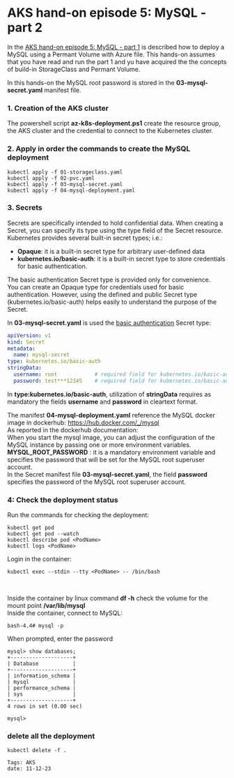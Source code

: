
<properties
pageTitle= ' AKS hand-on episode 5: MySQL - part 2'
description= " AKS hand-on episode 5: MySQL - part 2"
services="AKS"
documentationCenter="https://github.com/fabferri/"
authors="fabferri"
editor="fabferri"/>

<tags
   ms.service="AKS"
   ms.devlang="AKS"
   ms.topic="article"
   ms.tgt_pltfrm="AKS"
   ms.workload="AKS"
   ms.date="19/12/2023"
   ms.author="fabferri" />

#  AKS hand-on episode 5: MySQL - part 2
In the [AKS hand-on episode 5: MySQL - part 1](https://github.com/fabferri/about-k8s/tree/main/aks-hands-on/aks-05-mysql-part1) is described how to deploy a MySQL using a Permant Volume with Azure file. This hands-on assumes that you have read and run the part 1 and yu have acquired the the concepts of build-in StorageClass and Permant Volume.
<br>

In this hands-on the MySQL root password is stored in the **03-mysql-secret.yaml** manifest file.


### <a name="Creation of the AKS cluster"></a>1. Creation of the AKS cluster
The powershell script **az-k8s-deployment.ps1** create the resource group, the AKS cluster and the credential to connect to the Kubernetes cluster.

### <a name="full deployment"></a>2. Apply in order the commands to create the MySQL deployment

    kubectl apply -f 01-storageclass.yaml
    kubectl apply -f 02-pvc.yaml
    kubectl apply -f 03-mysql-secret.yaml
    kubectl apply -f 04-mysql-deployment.yaml


### <a name="create a storage class"></a>3. Secrets
Secrets are specifically intended to hold confidential data. When creating a Secret, you can specify its type using the type field of the Secret resource. <br>
Kubernetes provides several built-in secret types; i.e.:
- **Opaque**: it is a built-in secret type for arbitrary user-defined data
- **kubernetes.io/basic-auth**: it is a built-in secret type to store credentials for basic authentication. 

The basic authentication Secret type is provided only for convenience. <br>
You can create an Opaque type for credentials used for basic authentication. However, using the defined and public Secret type (kubernetes.io/basic-auth) helps easily to understand the purpose of the Secret.

In **03-mysql-secret.yaml** is used the <ins>basic authentication</ins> Secret type:
```yaml
apiVersion: v1
kind: Secret
metadata:
  name: mysql-secret
type: kubernetes.io/basic-auth
stringData:
  username: root            # required field for kubernetes.io/basic-auth
  password: test***12345    # required field for kubernetes.io/basic-auth
```
In **type:kubernetes.io/basic-auth**, utilization of **stringData** requires as mandatory the fields **username** and **password** in cleartext format.

The manifest **04-mysql-deployment.yaml** reference the MySQL docker image in dockerhub: https://hub.docker.com/_/mysql <br>
As reported in the dockerhub documentation: <br>
When you start the mysql image, you can adjust the configuration of the MySQL instance by passing one or more environment variables.
**MYSQL_ROOT_PASSWORD** : it is a mandatory environment variable  and specifies the password that will be set for the MySQL root superuser account. <br>
In the Secret manifest file **03-mysql-secret.yaml**, the field **password** specifies the password of the MySQL root superuser account.

### <a name="check the POD status"></a>4: Check the deployment status
Run the commands for checking the deployment:

```console
kubectl get pod
kubectl get pod --watch
kubectl describe pod <PodName>
kubectl logs <PodName>
```

Login in the container: 
```console
kubectl exec --stdin --tty <PodName> -- /bin/bash 
```
<br>

Inside the container by linux command **df -h** check the volume for the mount point **/var/lib/mysql**
<br>
Inside the container, connect to MySQL:

```console
bash-4.4# mysql -p
```
When prompted, enter the password

```console
mysql> show databases;
+--------------------+
| Database           |
+--------------------+
| information_schema |
| mysql              |
| performance_schema |
| sys                |
+--------------------+
4 rows in set (0.00 sec)

mysql>
```

### delete all the deployment
    kubectl delete -f .

`Tags: AKS` <br>
`date: 11-12-23`

